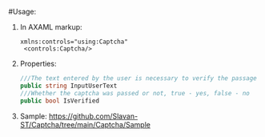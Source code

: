 #Usage:

1. In AXAML markup:	

   ```xaml
   xmlns:controls="using:Captcha"
	<controls:Captcha/>
   ```
   
2. Properties:

	```c#
	///The text entered by the user is necessary to verify the passage of the captcha
	public string InputUserText
	///Whether the captcha was passed or not, true - yes, false - no
	public bool IsVerified
	```
	
3. Sample: https://github.com/Slavan-ST/Captcha/tree/main/Captcha/Sample
	
   
